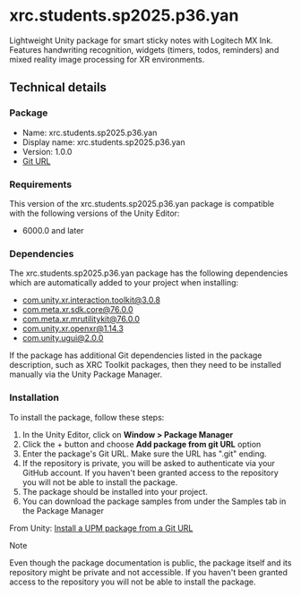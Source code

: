# xrc.students.sp2025.p36.yan

Lightweight Unity package for smart sticky notes with Logitech MX Ink. Features handwriting recognition, widgets (timers, todos, reminders) and mixed reality image processing for XR environments.

## Technical details

### Package

* Name: xrc.students.sp2025.p36.yan
* Display name: xrc.students.sp2025.p36.yan
* Version: 1.0.0
* [Git URL](https://github.com/xrc-students/xrc-students-sp2025-p36-yan)

### Requirements

This version of the xrc.students.sp2025.p36.yan package is compatible with the following versions of the Unity Editor:

* 6000.0 and later

### Dependencies

The xrc.students.sp2025.p36.yan package has the following dependencies which are automatically added to your project when installing:

* com.unity.xr.interaction.toolkit@3.0.8
* com.meta.xr.sdk.core@76.0.0
* com.meta.xr.mrutilitykit@76.0.0
* com.unity.xr.openxr@1.14.3
* com.unity.ugui@2.0.0

If the package has additional Git dependencies listed in the package description, such as XRC Toolkit packages, then they need to be installed manually via the Unity Package Manager.

### Installation

To install the package, follow these steps:
1. In the Unity Editor, click on **Window > Package Manager**
2. Click the + button and choose **Add package from git URL** option
3. Enter the package's Git URL. Make sure the URL has ".git" ending.
4. If the repository is private, you will be asked to authenticate via your GitHub account. If you haven't been granted access to the repository you will not be able to install the package.
5. The package should be installed into your project.
6. You can download the package samples from under the Samples tab in the Package Manager

From Unity: [Install a UPM package from a Git URL](https://docs.unity3d.com/6000.0/Documentation/Manual/upm-ui-giturl.html)

> [!NOTE]
> Even though the package documentation is public, the package itself and its repository might be private and not accessible. If you haven't been granted access to the repository you will not be able to install the package.

